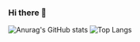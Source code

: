 ### Hi there 👋

<!--
**JoseAdrianRodriguezGonzalez/JoseAdrianRodriguezGonzalez** is a ✨ _special_ ✨ repository because its `README.md` (this file) appears on your GitHub profile.

Here are some ideas to get you started:

- 🔭 I’m currently working on ...
- 🌱 I’m currently learning ...
- 👯 I’m looking to collaborate on ...
- 🤔 I’m looking for help with ...
- 💬 Ask me about ...
- 📫 How to reach me: ...
- 😄 Pronouns: ...
- ⚡ Fun fact: ...
-->

![Anurag's GitHub stats](https://github-readme-stats.vercel.app/api?username=JoseAdrianRodriguezGonzalez&show_icons=true&theme=radical)
![Top Langs](https://github-readme-stats.vercel.app/api/top-langs/?username=JoseAdrianRodriguezGonzalez&layout=donut)
